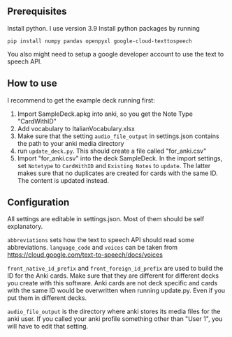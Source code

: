 ## Prerequisites
Install python. I use version 3.9
Install python packages by running
```
pip install numpy pandas openpyxl google-cloud-texttospeech
```

You also might need to setup a google developer account to use the text to speech API.

## How to use

I recommend to get the example deck running first:
1. Import SampleDeck.apkg into anki, so you get the Note Type "CardWithID"
2. Add vocabulary to ItalianVocabulary.xlsx
3. Make sure that the setting `audio_file_output` in settings.json contains the path to your anki media directory
4. run `update_deck.py`. This should create a file called "for_anki.csv"
5. Import "for_anki.csv" into the deck SampleDeck. In the import settings, set `Notetype` to `CardWithID` and `Existing Notes` to `update`. The latter makes sure that no duplicates are created for cards with the same ID. The content is updated instead.

## Configuration
All settings are editable in settings.json. Most of them should be self explanatory.

`abbreviations` sets how the text to speech API should read some abbreviations.
`language_code` and `voices` can be taken from https://cloud.google.com/text-to-speech/docs/voices

`front_native_id_prefix` and `front_foreign_id_prefix` are used to build the ID for the Anki cards. Make sure that they are different for different decks you create with this software. Anki cards are not deck specific and cards with the same ID would be overwritten when running update.py. Even if you put them in different decks.

`audio_file_output` is the directory where anki stores its media files for the anki user. If you called your anki profile something other than "User 1", you will have to edit that setting.